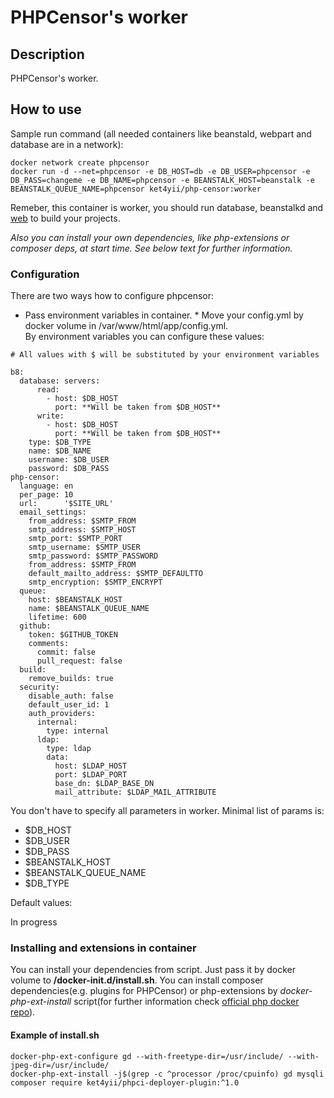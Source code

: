 # PHPCensor's worker

## Description

PHPCensor's worker.

## How to use

Sample run command (all needed containers like beanstald, webpart and database are in a network):

```
docker network create phpcensor
docker run -d --net=phpcensor -e DB_HOST=db -e DB_USER=phpcensor -e DB_PASS=changeme -e DB_NAME=phpcensor -e BEANSTALK_HOST=beanstalk -e BEANSTALK_QUEUE_NAME=phpcensor ket4yii/php-censor:worker
```

Remeber, this container is worker, you should run database, 
beanstalkd and [web](https://github.com/ket4yii/docker-php-censor/tree/master/worker) to build your projects.

*Also you can install your own dependencies, like php-extensions or composer deps, at start time. See below text for further information.*

### Configuration

There are two ways how to configure phpcensor:

* Pass environment variables in container.  * Move your config.yml by docker volume in /var/www/html/app/config.yml.  
By environment variables you can configure these values:

```
# All values with $ will be substituted by your environment variables

b8:
  database: servers:
      read:
        - host: $DB_HOST
          port: **Will be taken from $DB_HOST**
      write:
        - host: $DB_HOST
          port: **Will be taken from $DB_HOST**
    type: $DB_TYPE
    name: $DB_NAME
    username: $DB_USER
    password: $DB_PASS
php-censor:
  language: en
  per_page: 10
  url:      '$SITE_URL'
  email_settings:
    from_address: $SMTP_FROM
    smtp_address: $SMTP_HOST
    smtp_port: $SMTP_PORT
    smtp_username: $SMTP_USER
    smtp_password: $SMTP_PASSWORD
    from_address: $SMTP_FROM
    default_mailto_address: $SMTP_DEFAULTTO
    smtp_encryption: $SMTP_ENCRYPT
  queue:
    host: $BEANSTALK_HOST
    name: $BEANSTALK_QUEUE_NAME
    lifetime: 600
  github:
    token: $GITHUB_TOKEN
    comments:
      commit: false
      pull_request: false
  build:
    remove_builds: true
  security:
    disable_auth: false
    default_user_id: 1
    auth_providers:
      internal:
        type: internal
      ldap:
        type: ldap
        data:
          host: $LDAP_HOST
          port: $LDAP_PORT
          base_dn: $LDAP_BASE_DN
          mail_attribute: $LDAP_MAIL_ATTRIBUTE
``` 

You don't have to specify all parameters in worker. Minimal list of params is:

* $DB_HOST
* $DB_USER
* $DB_PASS
* $BEANSTALK_HOST
* $BEANSTALK_QUEUE_NAME
* $DB_TYPE

Default values:

In progress

### Installing and extensions in container

You can install your dependencies from script. Just pass it by docker volume to **/docker-init.d/install.sh**. You can install composer dependencies(e.g. plugins for PHPCensor) or php-extensions by *docker-php-ext-install* script(for further information check [official php docker repo](https://hub.docker.com/_/php/)).

#### Example of install.sh

```
docker-php-ext-configure gd --with-freetype-dir=/usr/include/ --with-jpeg-dir=/usr/include/
docker-php-ext-install -j$(grep -c ^processor /proc/cpuinfo) gd mysqli 
composer require ket4yii/phpci-deployer-plugin:^1.0
```

